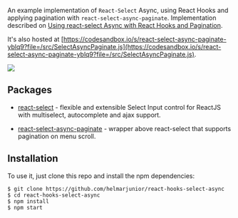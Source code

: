 An example implementation of `React-Select` Async, using React Hooks and applying pagination with `react-select-async-paginate`. Implementation described on [Using react-select Async with React Hooks and Pagination](https://dev.to/helmarjunior/using-react-select-async-with-react-hooks-and-pagination-22g2).

It's also hosted at [https://codesandbox.io/s/react-select-async-paginate-yblq9?file=/src/SelectAsyncPaginate.js](https://codesandbox.io/s/react-select-async-paginate-yblq9?file=/src/SelectAsyncPaginate.js).

![](https://media.giphy.com/media/pxvPn4MdpCxKYM6jSn/source.gif)

## Packages

- [react-select](https://github.com/JedWatson/react-select) - flexible and extensible Select Input control for ReactJS with multiselect, autocomplete and ajax support.

- [react-select-async-paginate](https://github.com/vtaits/react-select-async-paginate/tree/master/packages/react-select-async-paginate) - wrapper above react-select that supports pagination on menu scroll.

## Installation

To use it, just clone this repo and install the npm dependencies:

```shell
$ git clone https://github.com/helmarjunior/react-hooks-select-async
$ cd react-hooks-select-async
$ npm install
$ npm start
```